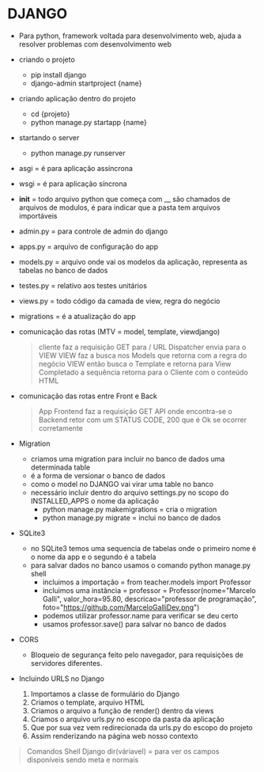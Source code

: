 # DJANGO
  - Para python, framework voltada para desenvolvimento web, ajuda a resolver problemas com desenvolvimento web
  - criando o projeto
    - pip install django
    - django-admin startproject {name}
  
  - criando aplicação dentro do projeto
    - cd {projeto}
    - python manage.py startapp {name}

  - startando o server
    - python manage.py runserver 

  - asgi = é para aplicação assíncrona
  - wsgi = é para aplicação síncrona
  - __init__ = todo arquivo python que começa com __ são chamados de arquivos de modulos, é para indicar que a pasta tem arquivos importáveis
  - admin.py = para controle de admin do django
  - apps.py = arquivo de configuração do app
  - models.py =  arquivo onde vai os modelos da aplicação, representa as tabelas no banco de dados
  - testes.py = relativo aos testes unitários
  - views.py = todo código da camada de view, regra do negócio
  - migrations = é a atualização do app

  - comunicação das rotas (MTV = model, template, viewdjango)
    > cliente faz a requisição GET para /
    > URL Dispatcher envia para o VIEW
    > VIEW faz a busca nos Models que retorna com a regra do negócio
    > VIEW então busca o Template e retorna para View
    > Completado a sequência retorna para o Cliente com o conteúdo HTML

  - comunicação das rotas entre Front e Back
    > App Frontend faz a requisição GET
    > API onde encontra-se o Backend retor com um STATUS CODE, 200 que é Ok se ocorrer corretamente

  - Migration
    - criamos uma migration para incluir no banco de dados uma determinada table
    - é a forma de versionar o banco de dados
    - como o model no DJANGO vai virar uma table no banco
    - necessário incluir dentro do arquivo settings.py no scopo do INSTALLED_APPS o nome da aplicação
      - python manage.py makemigrations = cria o migration
      - python manage.py migrate = inclui no banco de dados

  - SQLite3
    - no SQLite3 temos uma sequencia de tabelas onde o primeiro nome é o nome da app e o segundo é a tabela
    - para salvar dados no banco usamos o comando python manage.py shell
        - incluimos a importação = from teacher.models import Professor
        - incluimos uma instância = professor = Professor(nome="Marcelo Galli", valor_hora=95.80, descricao="professor de programação", foto="https://github.com/MarceloGalliDev.png")
        - podemos utilizar professor.name para verificar se deu certo
        - usamos professor.save() para salvar no banco de dados
  
  - CORS
    - Bloqueio de segurança feito pelo navegador, para requisições de servidores diferentes.
  
  - Incluindo URLS no Django
    1. Importamos a classe de formulário do Django
    2. Criamos o template, arquivo HTML
    3. Criamos o arquivo a função de render() dentro da views
    4. Criamos o arquivo urls.py no escopo da pasta da aplicação
    5. Que por sua vez vem redirecionada da urls.py do escopo do projeto
    6. Assim renderizando na página web nosso contexto

> Comandos Shell Django
> dir(váriavel) = para ver os campos disponíveis sendo meta e normais
        
